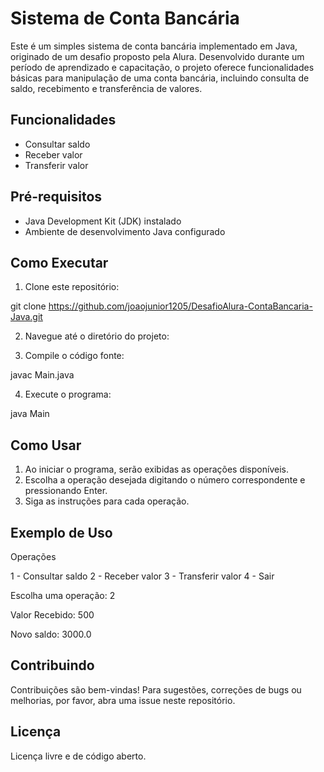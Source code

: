 # Sistema de Conta Bancária

Este é um simples sistema de conta bancária implementado em Java, originado de um desafio proposto pela Alura. Desenvolvido durante um período de aprendizado e capacitação, o projeto oferece funcionalidades básicas para manipulação de uma conta bancária, incluindo consulta de saldo, recebimento e transferência de valores.

## Funcionalidades

- Consultar saldo
- Receber valor
- Transferir valor

## Pré-requisitos

- Java Development Kit (JDK) instalado
- Ambiente de desenvolvimento Java configurado

## Como Executar

1. Clone este repositório:

git clone https://github.com/joaojunior1205/DesafioAlura-ContaBancaria-Java.git


2. Navegue até o diretório do projeto:


3. Compile o código fonte:

javac Main.java


4. Execute o programa:

java Main


## Como Usar

1. Ao iniciar o programa, serão exibidas as operações disponíveis.
2. Escolha a operação desejada digitando o número correspondente e pressionando Enter.
3. Siga as instruções para cada operação.

## Exemplo de Uso

Operações

1 - Consultar saldo
2 - Receber valor
3 - Transferir valor
4 - Sair

Escolha uma operação: 2

Valor Recebido: 500

Novo saldo: 3000.0


## Contribuindo

Contribuições são bem-vindas! Para sugestões, correções de bugs ou melhorias, por favor, abra uma issue neste repositório.

## Licença

Licença livre e de código aberto.
